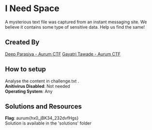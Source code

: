 # I Need Space

A mysterious text file was captured from an instant messaging site. We believe it contains some type of sensitive data. Help us find the same! 

## Created By
[Deep Parasiya - Aurum CTF](https://github.com/deepparasiya) 
[Gayatri Tawade - Aurum CTF](https://github.com/Gngt432) 

## How to setup
Analyse the content in challenge.txt . <br />
**Anitivirus Disabled**: Not needed <br />
**Operating System**: Any <br />

## Solutions and Resources
**Flag**: aurum{hx0_jBK34_232dvfHgs} <br />
Solution is available in the 'solutions' folder
